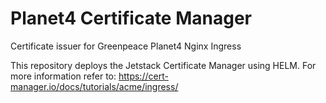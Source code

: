 # Planet4 Certificate Manager
Certificate issuer for Greenpeace Planet4 Nginx Ingress

This repository deploys the Jetstack Certificate Manager using HELM.
For more information refer to:  https://cert-manager.io/docs/tutorials/acme/ingress/
